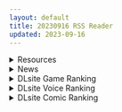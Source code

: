 ```yaml
---
layout: default
title: 20230916 RSS Reader
updated: 2023-09-16
---
```


<details class='content-parent'>
<summary>
Resources
</summary>
<details class='content-child'>
<summary>
<span class='rss-title'> [合集] [ランドカット] 游戏合集×11部[樱盒/1.99GB] </span> <a class='rss-link' href='https://gmgard.com/gm123603' target='_blank'>&nbsp;</a>
<div class='rss-published'> 🕛 20230915 16:12:01</div>
</summary>
<img src="https://static.gmgard.us/Images/upload/21141152222078481.jpg" /><br /><p>没有汉化，没有介绍。</p>
</details>
<details class='content-child'>
<summary>
<span class='rss-title'> [合集] Mretsis游戏合集×6部[樱盒/2.66GB] </span> <a class='rss-link' href='https://gmgard.com/gm123602' target='_blank'>&nbsp;</a>
<div class='rss-published'> 🕛 20230915 16:12:01</div>
</summary>
<img src="https://static.gmgard.us/Images/upload/19952152220146890.jpg" /><br /><p>本资源为米姐游戏合集，包括WhitePeach和PinkPeach的六款游戏。至于Mretsis在Alibi社团时期的游戏，就看我之前发的帖子就完了。</p>
</details>
<details class='content-child'>
<summary>
<span class='rss-title'> [合集] [■■■□□ NOWLOADING]游戏合集 ×4部[樱盒/1.80GB] </span> <a class='rss-link' href='https://gmgard.com/gm123601' target='_blank'>&nbsp;</a>
<div class='rss-published'> 🕛 20230915 16:12:01</div>
</summary>
<img src="https://static.gmgard.us/Images/upload/13282152217147921.jpg" /><br /><p>没有介绍。</p>
</details>
<details class='content-child'>
<summary>
<span class='rss-title'> [GPT机翻][RJ01092432][スタジオポーク][久住]堕ちるパート妻 年下男との情事に溺れた果てに </span> <a class='rss-link' href='https://gmgard.com/gm123600' target='_blank'>&nbsp;</a>
<div class='rss-published'> 🕛 20230915 16:12:01</div>
</summary>
<img src="https://static.gmgard.us/Images/upload/29387152157040787.jpg" /><br /><p>又是スタジオポーク的经典的隔壁人妻堕落模式。</p>
</details>
<details class='content-child'>
<summary>
<span class='rss-title'> [无修正][未知字幕组][ファイブウェイズ] プリンセス・ロード~薔薇と髑髏の紋章~ </span> <a class='rss-link' href='https://gmgard.com/gm123599' target='_blank'>&nbsp;</a>
<div class='rss-published'> 🕛 20230915 09:57:39</div>
</summary>
<img src="https://iili.io/JHayM11.gif" /><br /><p>算是r15 没画下体 公主在一个和平的时代长大 有一天 魔龙军团开始讨伐国家 很多国家都已经覆灭 公主也被掳走</p>
</details>
<details class='content-child'>
<summary>
<span class='rss-title'> [Square Enix] パラノマサイト FILE23 本所七不思議 / 灵异视界 FILE23 本所七大不可思议 汉化硬盘版[官方中日英文][希望的东东个人汉化][1.38G][BDOD] </span> <a class='rss-link' href='https://www.south-plus.net/read.php?tid=1946766' target='_blank'>&nbsp;</a>
<div class='rss-published'> 🕛 20230915 08:32:24</div>
</summary>
<img src='https://img.imoutomoe.net/\images/2023/09/15/00.jpg'/>
<img src='https://img.imoutomoe.net/\images/2023/09/15/0.jpg'/>
<img src='https://img.imoutomoe.net/\images/2023/09/15/1ddefd115ae3c93e1.jpg'/>
正宗恐怖冒险解谜游戏 《PARANORMASIGHT: The Seven Mysteries of Honjo》  ..
</details>

</details>
<details class='content-parent'>
<summary>
News
</summary>
<details class='content-child'>
<summary>
<span class='rss-title'> 3D成人新作《HoneyCome》開放「角色卡上傳」專頁，從哥布林到不獸控制任君挑選 </span> <a class='rss-link' href='https://www.4gamers.com.tw/news/detail/59750/illgames-honeycome-character-cards-upload-update' target='_blank'>&nbsp;</a>
<div class='rss-published'> 🕛 20230915 12:29:47</div>
</summary>
<img src="https://img.4gamers.com.tw/news-image/05c9c253-1836-44f5-a299-de5699ff4fcc.jpg"/>
總算有了。
</details>
<details class='content-child'>
<summary>
<span class='rss-title'> Frontwing 最新作《GINKA》公開片頭影片 預定 2023 年 10 月 26 日發售 </span> <a class='rss-link' href='https://home.gamer.com.tw/creationDetail.php?sn=5794366' target='_blank'>&nbsp;</a>
<div class='rss-published'> 🕛 20230915 12:15:47</div>
</summary>
<div align="left"><img border="0" class="gallery-image" src="https://i.imgur.com/nfsI4t5.jpg" width="650" /></div><div><br /></div><div>以<b>《灰色果實》</b>系列聞名的美少女遊戲公司 Frontwing ，於今日(9/15)公開最新作<b>《GINKA》</b>的片頭影片<b>，</b>由製作過<b>《ATRI -MY Dear Moments-》</b>的腳本家 紺野アスタ 以及畫師 ゆさの 再次合作，預定2023年10月26日發售。</div><div><br /></div><div><div class="videoWrapper"><div class="videoWrapper video-youtube"></div></div></div><div><br /></div><div><br /></div><div align="center"><b><font size="4">【故事劇情】</font></b></div><div align="center"><div><div>在某個夏日祭的夜晚，主人公的兒時玩伴——銀花遭遇神隱，消失得無影無踪。</div><div><br /></div><div>自事件發生之後，已經過去了五年。</div><div>成為了高中生的青羽流星乘坐渡輪，重返姬之島。</div><div>他迫切地想要知道銀花的下落。</div><div>說不定，她已經平安無事地回到家中，正就讀於島上的高中，過著平凡的生活……</div><div><br /></div><div>然而，淡淡的期待終究還是落空了。</div><div>自那一夜起，銀花便不知所踪。</div><div><br /></div><div>流星陷入失意，打算離開姬之島。就在這時，他經歷了一場不可思議的重逢。</div><div>出現在他面前的，是仍保持舊時模樣的少女——Ginka。</div><div><br /></div><div>『歡迎回來，流星』</div><div><br /></div><div>Ginka連自己的名字都已不記得。</div><div>只記得“流星”這一名字，以及對他的戀慕之情。</div><div><br /></div><div>迄今為止，她到底身處何方？</div><div>為何仍保持年幼時的模樣？</div><div><br /></div><div>流星將在這座生活節奏緩慢的小小島嶼上，</div><div>與從神隱歸來的青梅竹馬之友一起，</div><div>度過宛如童話般的暑假。</div></div><div><br /></div><div><br /></div></div><div align="center"><b><font size="4">【登場角色】</font></b></div><div align="center"><img border="0" class="gallery-image" src="https://i.imgur.com/RTe9HfI.jpg" width="650" /></div><div align="center"><img border="0" class="gallery-image" src="https://i.imgur.com/oaTCVVL.jpg" width="650" /></div><div align="center"><img border="0" class="gallery-image" src="https://i.imgur.com/U8dpxnb.jpg" width="650" /></div><div align="center"><img border="0" class="gallery-image" src="https://i.imgur.com/wtrkLbI.jpg" width="650" /></div><div align="center"><img border="0" class="gallery-image" src="https://i.imgur.com/YYd8jJ8.jpg" width="650" /></div><div align="center"><br /></div><div align="center"><br /></div><div align="center"><b><font size="4">【遊戲CG】</font></b></div><div align="center"><img border="0" class="gallery-image" src="https://i.imgur.com/KJYWs0f.jpg" width="650" /></div><div align="center"><img border="0" class="gallery-image" src="https://i.imgur.com/hOgsr3l.jpg" width="650" /></div><div align="center"><img border="0" class="gallery-image" src="https://cdn.discordapp.com/attachments/907656383284006936/1152208271134953523/OPGINKA_Star_Trail_0-46_screenshot.png" width="650" /></div><div align="center"><img border="0" class="gallery-image" src="https://cdn.discordapp.com/attachments/907656383284006936/1152208270224785458/OPGINKA_Star_Trail_0-56_screenshot.png" width="650" /></div><div align="center"><img border="0" class="gallery-image" src="https://cdn.discordapp.com/attachments/907656383284006936/1152208269713084416/OPGINKA_Star_Trail_0-59_screenshot.png" width="650" /></div><div align="center"><img border="0" class="gallery-image" src="https://cdn.discordapp.com/attachments/907656383284006936/1152208241548349530/OPGINKA_Star_Trail_1-20_screenshot.png" width="650" /></div><div align="center"><img border="0" class="gallery-image" src="https://cdn.discordapp.com/attachments/907656383284006936/1152208240977907823/OPGINKA_Star_Trail_1-23_screenshot.png" width="650" /></div><div align="center"><img border="0" class="gallery-image" src="https://cdn.discordapp.com/attachments/907656383284006936/1152208240436858900/OPGINKA_Star_Trail_1-28_screenshot.png" width="650" /></div><div align="center"><img border="0" class="gallery-image" src="https://cdn.discordapp.com/attachments/907656383284006936/1152208239967084595/OPGINKA_Star_Trail_1-30_screenshot.png" width="650" /></div><div align="center"><img border="0" class="gallery-image" src="https://cdn.discordapp.com/attachments/907656383284006936/1152208239501529218/OPGINKA_Star_Trail_1-37_screenshot.png" width="650" /></div><div align="center"><br /></div><div><br /></div><div><b><font size="4">CAST</font></b></div><div><div>四ノ宮 銀花　CV：長谷川育美</div><div>謎の少女　CV：？？？</div><div>海野ひまわり　CV：長縄まりあ</div><div>涼代 リン　CV：伊藤彩沙</div><div>荒羅伎 なずな　CV：安済知佳</div><div>七守 草二　CV：森嶋秀太</div><div>ゴン太　CV：？？？</div></div><div><br /></div><div align="left"><div><div><font size="4"><b>遊戲資訊</b></font></div><div>名稱：GINKA</div><div><div>劇本：紺野アスタ</div><div>原畫：ゆさの</div></div><div>遊戲平台：PC</div><div>遊戲類型：ADV</div><div>發售日期：2023年10月26日</div><div>官方網站：<a href="https://ref.gamer.com.tw/redir.php?url=http%3A%2F%2Fginka.frontwing.jp%2F" target="_blank">http://ginka.frontwing.jp/</a></div></div><div>Steam頁面：<a href="https://ref.gamer.com.tw/redir.php?url=https%3A%2F%2Fstore.steampowered.com%2Fapp%2F2536840%2FGINKA%2F" target="_blank">https://store.steampowered.com/app/2536840/GINKA/</a></div><div><br /></div></div>
</details>

</details>
<details class='content-parent'>
<summary>
DLsite Game Ranking
</summary>
<details class='content-child'>
<summary>
<span class='rss-title'> 駆動妖精アイディールレイズ [Riez-ON] </span> <a class='rss-link' href='https://www.dlsite.com/maniax/work/=/product_id/RJ406835.html' target='_blank'>&nbsp;</a>
<div class='rss-published'> 🕛 20230916 13:09:24</div>
</summary>
<img src ="http://img.dlsite.jp/modpub/images2/work/doujin/RJ407000/RJ406835_img_main.jpg"/><br/>「舞え、超音速の機械妖精」近未来SFハイスピード3Dアクションへようこそ
</details>
<details class='content-child'>
<summary>
<span class='rss-title'> 通勤道中であの娘がみだらな行為をしてくる話【アニメ版】 [噓つき屋別館] </span> <a class='rss-link' href='https://www.dlsite.com/maniax/work/=/product_id/RJ01084296.html' target='_blank'>&nbsp;</a>
<div class='rss-published'> 🕛 20230916 13:09:24</div>
</summary>
<img src ="http://img.dlsite.jp/modpub/images2/work/doujin/RJ01085000/RJ01084296_img_main.jpg"/><br/>毎日億劫な通勤電車の中、いつも向かいに座っているあの娘。彼女はある日、あなたに向かってスカートをまくってパンツを見せつけてきた。毎朝パンツを見せつけられ彼女のエロさにハマっていってしまう…… もっと”イイコト”を期待して隣に座ってみると、期待に応えるように今度手コキをしてくれた。どうやら彼女もこの行為を楽しんでいる様子……
</details>
<details class='content-child'>
<summary>
<span class='rss-title'> 冒険者の宿へようこそ!2 [ぺぺろんちーの] </span> <a class='rss-link' href='https://www.dlsite.com/maniax/work/=/product_id/RJ01081301.html' target='_blank'>&nbsp;</a>
<div class='rss-published'> 🕛 20230916 13:09:24</div>
</summary>
<img src ="http://img.dlsite.jp/modpub/images2/work/doujin/RJ01082000/RJ01081301_img_main.jpg"/><br/>新たな冒険者の宿へお待ちしております。
</details>
<details class='content-child'>
<summary>
<span class='rss-title'> WHISPERER [GuroGameGuy] </span> <a class='rss-link' href='https://www.dlsite.com/maniax/work/=/product_id/RJ01096672.html' target='_blank'>&nbsp;</a>
<div class='rss-published'> 🕛 20230916 13:09:24</div>
</summary>
<img src ="http://img.dlsite.jp/modpub/images2/work/doujin/RJ01097000/RJ01096672_img_main.jpg"/><br/>ハンター族のヒロインは、悪魔と未知の疫病によって侵された人間の大陸を救うため、一人で戦いに身を投じます。しかし、王国の地下にはより深い秘密が隠されており、彼女を待ち受ける未知の脅威が襲ってくる。
</details>
<details class='content-child'>
<summary>
<span class='rss-title'> ヤレるチケット-見つけた女が歩く生オナホになった日- [にゅう工房] </span> <a class='rss-link' href='https://www.dlsite.com/maniax/work/=/product_id/RJ328928.html' target='_blank'>&nbsp;</a>
<div class='rss-published'> 🕛 20230916 13:09:24</div>
</summary>
<img src ="http://img.dlsite.jp/modpub/images2/work/doujin/RJ329000/RJ328928_img_main.jpg"/><br/>チケットを渡せば、誰とでもヤレる!! 街の女全員、歩く生オナホだ!!
</details>

</details>
<details class='content-parent'>
<summary>
DLsite Voice Ranking
</summary>
<details class='content-child'>
<summary>
<span class='rss-title'> 通勤道中であの娘がみだらな行為をしてくる話【ASMRボイスドラマ版】 [噓つき屋別館] </span> <a class='rss-link' href='https://www.dlsite.com/maniax/work/=/product_id/RJ01084305.html' target='_blank'>&nbsp;</a>
<div class='rss-published'> 🕛 20230916 13:09:27</div>
</summary>
<img src ="http://img.dlsite.jp/modpub/images2/work/doujin/RJ01085000/RJ01084305_img_main.jpg"/><br/>毎日億劫な通勤電車の中、いつも向かいに座っているあの娘。彼女はある日、あなたに向かってスカートをまくってパンツを見せつけてきた。毎朝パンツを見せつけられ彼女のエロさにハマっていってしまう…… もっと”イイコト”を期待して隣に座ってみると、期待に応えるように今度手コキをしてくれた。どうやら彼女もこの行為を楽しんでいる様子……
</details>
<details class='content-child'>
<summary>
<span class='rss-title'> 【碧蓝航线ASMR】治愈指挥官小队！修女怨仇的温柔音感疗愈 [アトリエメール] </span> <a class='rss-link' href='https://www.dlsite.com/maniax/work/=/product_id/RJ01096844.html' target='_blank'>&nbsp;</a>
<div class='rss-published'> 🕛 20230916 13:09:27</div>
</summary>
<img src ="http://img.dlsite.jp/modpub/images2/work/doujin/RJ01097000/RJ01096844_img_main.jpg"/><br/>「啊呀，真巧…不，这算是必然吧？」
</details>
<details class='content-child'>
<summary>
<span class='rss-title'> 【碧藍航線ASMR】治愈指揮官小隊！修女怨仇的溫柔音感療愈 [アトリエメール] </span> <a class='rss-link' href='https://www.dlsite.com/maniax/work/=/product_id/RJ01096846.html' target='_blank'>&nbsp;</a>
<div class='rss-published'> 🕛 20230916 13:09:27</div>
</summary>
<img src ="http://img.dlsite.jp/modpub/images2/work/doujin/RJ01097000/RJ01096846_img_main.jpg"/><br/>「啊呀，真巧…不，這算是必然吧？」
</details>
<details class='content-child'>
<summary>
<span class='rss-title'> ヤンデレメスガキ大家さん 超メスガキ編～お兄さんは洗脳されて負けて罵られて敗北ペットになればいいんです～【抱き枕カバー販売中!!】 [らびぷろ] </span> <a class='rss-link' href='https://www.dlsite.com/maniax/work/=/product_id/RJ01096270.html' target='_blank'>&nbsp;</a>
<div class='rss-published'> 🕛 20230916 13:09:27</div>
</summary>
<img src ="http://img.dlsite.jp/modpub/images2/work/doujin/RJ01097000/RJ01096270_img_main.jpg"/><br/>「お兄様……私の事、嫌いになっちゃったんですかぁ……?」 あなたは毎日夜遅くまで出歩き、勉強なんて一切しません。 「幸せな日々に戻りたい……そうだぁ♪ 前に戻せばいいんだ♪」 そうです。 メスガキ大家さんがあなたを煽ってバカにしてた日々が一番幸せでした♪ 「お兄様……いえ、お兄さん♪ 今、監禁して可愛がってあげますねぇ♪」 どっちが上なのか♪ どうしたら本当に幸せになれるのか♪ ザコなお兄さんに、教えてあげます♪
</details>
<details class='content-child'>
<summary>
<span class='rss-title'> 超能力学園トップの俺が学園2位の後輩女子にハメられて敗北奴隷になるまで [Cream Pan] </span> <a class='rss-link' href='https://www.dlsite.com/maniax/work/=/product_id/RJ01074683.html' target='_blank'>&nbsp;</a>
<div class='rss-published'> 🕛 20230916 13:09:27</div>
</summary>
<img src ="http://img.dlsite.jp/modpub/images2/work/doujin/RJ01075000/RJ01074683_img_main.jpg"/><br/>学園一位からの惨めな転落劇!美少女後輩の能力と言葉で弄ばれ、トップとして、男としてのプライドがズタズタに…
</details>

</details>
<details class='content-parent'>
<summary>
DLsite Comic Ranking
</summary>
<details class='content-child'>
<summary>
<span class='rss-title'> まんこく武術会3〜鬼逝き⭐くノ一拷問編〜 [岡本画伯] </span> <a class='rss-link' href='https://www.dlsite.com/maniax/work/=/product_id/RJ01093491.html' target='_blank'>&nbsp;</a>
<div class='rss-published'> 🕛 20230916 13:09:30</div>
</summary>
<img src ="http://img.dlsite.jp/modpub/images2/work/doujin/RJ01094000/RJ01093491_img_main.jpg"/><br/>女子高生くノ一 が魔人を絶滅させるべく立ち上がった! しかし返り討ちに遭い、魔人たちの【快楽忍術】の餌食になってしまう・・!
</details>
<details class='content-child'>
<summary>
<span class='rss-title'> メイド教育3-没落貴族瑠璃川椿- [きょくちょ局] </span> <a class='rss-link' href='https://www.dlsite.com/maniax/work/=/product_id/RJ417751.html' target='_blank'>&nbsp;</a>
<div class='rss-published'> 🕛 20230916 13:09:30</div>
</summary>
<img src ="http://img.dlsite.jp/modpub/images2/work/doujin/RJ418000/RJ417751_img_main.jpg"/><br/>『メイド教育。』第三弾! 昨晩の『教育』から一夜明け、ご主人様に呼び出された元貴族、瑠璃川 椿は、後輩が側にいるにも関わらず、廊下で手淫され想像以上に感じてしまう…。 自分の身体の変化に戸惑いつつも、貴族の誇りを失わぬように気丈に振る舞う椿… 。だが、毎日続く変態的なメイド教育に、次第に心と身体を快楽に蝕まれていく…!  恥辱にまみれた表情を浮かべ白く柔らかいおっぱいをさらす元令嬢の痴態をぜひご堪能くださいっ!
</details>
<details class='content-child'>
<summary>
<span class='rss-title'> Bokki like a rock [F.W.ZHolic] </span> <a class='rss-link' href='https://www.dlsite.com/maniax/work/=/product_id/RJ01087760.html' target='_blank'>&nbsp;</a>
<div class='rss-published'> 🕛 20230916 13:09:30</div>
</summary>
<img src ="http://img.dlsite.jp/modpub/images2/work/doujin/RJ01088000/RJ01087760_img_main.jpg"/><br/>ふたなりぼっちちゃん
</details>
<details class='content-child'>
<summary>
<span class='rss-title'> 共墮2～發誓結婚的女友被人奪走的我最終也一同雌墮的末路～ [トランス・トリビューン] </span> <a class='rss-link' href='https://www.dlsite.com/maniax/work/=/product_id/RJ01090245.html' target='_blank'>&nbsp;</a>
<div class='rss-published'> 🕛 20230916 13:09:30</div>
</summary>
<img src ="http://img.dlsite.jp/modpub/images2/work/doujin/RJ01091000/RJ01090245_img_main.jpg"/><br/>「成對」墮落的兩人,其結局是……!?男女雙方一同被人寢取的·女裝雌墮物語!!
</details>
<details class='content-child'>
<summary>
<span class='rss-title'> 女子校の性欲処理係として編入した男子生徒による記録 [あのんの大洪水伝説] </span> <a class='rss-link' href='https://www.dlsite.com/maniax/work/=/product_id/RJ439801.html' target='_blank'>&nbsp;</a>
<div class='rss-published'> 🕛 20230916 13:09:30</div>
</summary>
<img src ="http://img.dlsite.jp/modpub/images2/work/doujin/RJ440000/RJ439801_img_main.jpg"/><br/>これは女子校でただ一人の男子である『性欲処理係』のあなたと 欲求不満なドスケベ女子達との濃厚変態プレイの記録である──… 女子校に編入させられたあなたを待っていたのは、思春期でムラムラが止まらない女の子たちとの淫らな日々!?溜まりに溜まった性欲とこじれまくった性癖を解放すべく、 あの手この手であなたに変態プレイを求めてくる彼女達… ド淫乱なニオイフェチ女子に囲まれた、スケベ過ぎる学園性活!
</details>

</details>
